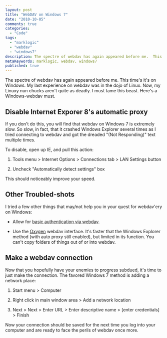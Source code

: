 ```yaml
---
layout: post
title: "WebDAV on Windows 7"
date: "2010-10-05"
comments: true
categories:
  - "Code"
tags:
  - "marklogic"
  - "webdav"
  - "windows7"
description: The spectre of webdav has again appeared before me.  This time's it's on Windows.  My last experience on webdav was in the dojo of Linux.  Now, my Linuxy nu
metaKeywords: marklogic, webdav, windows7
published: true
---
```


The spectre of webdav has again appeared before me.  This time's it's on Windows.  My last experience on webdav was in the dojo of Linux.  Now, my Linuxy nun chucks aren't quite as deadly.  I must tame this beast.  Here's a Windows-webdav must.

<!--more-->

Disable Internet Exporer 8's automatic proxy
--------------------------------------------

If you don't do this, you will find that webdav on Windows 7 is extremely slow.  So slow, in fact, that it crashed Windows Explorer several times as I tried connecting to webdav and got the dreaded "(Not Responding)" text multiple times.

To disable, open up IE, and pull this action:

1. Tools menu > Internet Options > Connections tab > LAN Settings button

2. Uncheck "Automatically detect settings" box

This should noticeably improve your speed.


Other Troubled-shots
--------------------

I tried a few other things that may/not help you in your quest for webdav'ery on Windows:

* Allow for [basic authentication via webdav](http://support.microsoft.com/kb/841215).

* Use the [Oxygen](http://www.oxygenxml.com/download.html) webdav interface.  It's faster that the Windows Explorer method (with auto proxy still enabled), but limited in its function.  You can't copy folders of things out of or into webdav.


Make a webdav connection
------------------------

Now that you hopefully have your enemies to progress subdued, it's time to just make the connection.  The favored Windows 7 method is adding a network place:

1. Start menu > Computer 

2. Right click in main window area > Add a network location

3. Next > Next > Enter URL > Enter descriptive name > [enter credentials] > Finish

Now your connection should be saved for the next time you log into your computer and are ready to face the perils of webdav once more.

  
